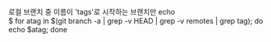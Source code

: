 로컬 브랜치 중 이름이 'tags'로 시작하는 브랜치만 echo  
$ for atag in $(git branch -a | grep -v HEAD | grep -v remotes | grep tag); do echo $atag; done  
